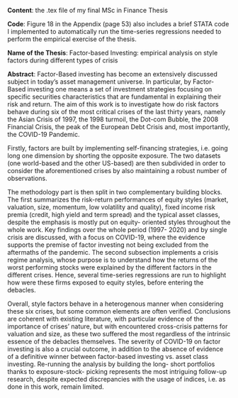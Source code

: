 **Content**: the .tex file of my final MSc in Finance Thesis

**Code**: Figure 18 in the Appendix (page 53) also includes a brief STATA code I implemented to automatically run the time-series regressions needed to perform the empirical exercise of the thesis.

**Name of the Thesis**: Factor-based Investing: empirical analysis on style factors during different types of crisis

**Abstract**: Factor-Based investing has become an extensively discussed subject in today’s asset management universe. In particular, by Factor-Based investing one means a set of investment strategies focusing on specific securities characteristics that are fundamental in explaining their risk and return. The aim of this work is to investigate how do risk factors behave during six of the most critical crises of the last thirty years, namely the Asian Crisis of 1997, the 1998 turmoil, the Dot-com Bubble, the 2008 Financial Crisis, the peak of the European Debt Crisis and, most importantly, the COVID-19 Pandemic.

Firstly, factors are built by implementing self-financing strategies, i.e. going long one dimension by shorting the opposite exposure. The two datasets (one world-based and the other US-based) are then subdivided in order to consider the aforementioned crises by also maintaining a robust number of observations.

The methodology part is then split in two complementary building blocks. The first summarizes the risk-return performances of equity styles (market, valuation, size, momentum, low volatility and quality), fixed income risk premia (credit, high yield and term spread) and the typical asset classes, despite the emphasis is mostly put on equity- oriented styles throughout the whole work. Key findings over the whole period (1997- 2020) and by single crisis are discussed, with a focus on COVID-19, where the evidence supports the premise of factor investing not being excluded from the aftermaths of the pandemic. The second subsection implements a crisis regime analysis, whose purpose is to understand how the returns of the worst performing stocks were explained by the different factors in the different crises. Hence, several time-series regressions are run to highlight how were these firms exposed to equity styles, before entering the debacles.

Overall, style factors behave in a heterogenous manner when considering these six crises, but some common elements are often verified. Conclusions are coherent with existing literature, with particular evidence of the importance of crises’ nature, but with encountered cross-crisis patterns for valuation and size, as these two suffered the most regardless of the intrinsic essence of the debacles themselves. The severity of COVID-19 on factor investing is also a crucial outcome, in addition to the absence of evidence of a definitive winner between factor-based investing vs. asset class investing. Re-running the analysis by building the long- short portfolios thanks to exposure-stock- picking represents the most intriguing follow-up research, despite expected discrepancies with the usage of indices, i.e. as done in this work, remain limited.
